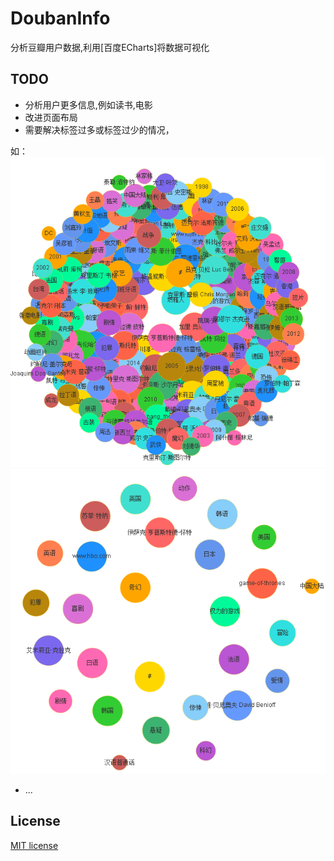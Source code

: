 # DoubanInfo

分析豆瓣用户数据,利用[百度ECharts]将数据可视化


## TODO
 * 分析用户更多信息,例如读书,电影
 * 改进页面布局
 * 需要解决标签过多或标签过少的情况，
 
 如：
  ![标签太多](./doc/tooMany.png)  
  ![标签太少](./doc/Few.png)
  
 * ...

## License

[MIT license](./LICENSE)